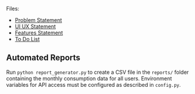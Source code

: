 
Files:   

- [Problem Statement](Problem%20Statement.md)  
- [UI UX Statement](UI%20UX%20Statement.md)  
- [Features Statement](Features%20Statement.md)  
- [To Do List](To%20Do%20List.canvas)

## Automated Reports

Run `python report_generator.py` to create a CSV file in the `reports/` folder
containing the monthly consumption data for all users. Environment variables for
API access must be configured as described in `config.py`.
